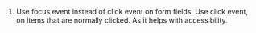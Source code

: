 1. Use focus event instead of click event on form fields. Use click event, on
  items that are normally clicked. As it helps with accessibility.